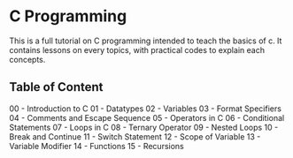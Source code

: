 # C Programming
This is a full tutorial on C programming intended to teach the basics of c.
It contains lessons on every topics, with practical codes to explain each concepts.

## Table of Content
00 - Introduction to C
01 - Datatypes
02 - Variables
03 - Format Specifiers
04 - Comments and Escape Sequence
05 - Operators in C
06 - Conditional Statements
07 - Loops in C
08 - Ternary Operator
09 - Nested Loops
10 - Break and Continue
11 - Switch Statement
12 - Scope of Variable
13 - Variable Modifier
14 - Functions
15 - Recursions